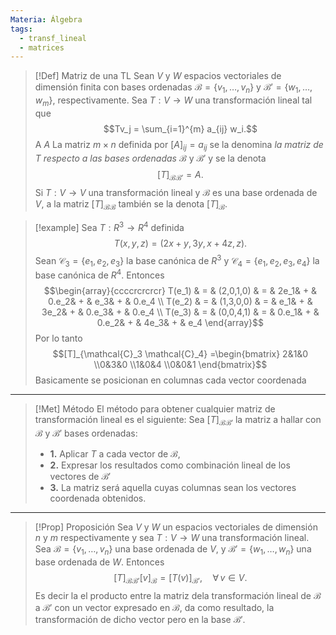 ```yaml
---
Materia: Álgebra
tags:
  - transf_lineal
  - matrices
---
```

> [!Def] Matriz de una TL
> Sean $V$ y $W$ espacios vectoriales de dimensión finita con bases ordenadas $\mathcal{B} = \{v_1,\ldots,v_n\}$  y $\mathcal{B}' = \{w_1,\ldots,w_m\}$, respectivamente. Sea $T: V \to W$ una transformación lineal tal que $$Tv_j = \sum_{i=1}^{m} a_{ij} w_i.$$ A  $A$  La matriz $m \times n$  definida por $[A]_{ij} = a_{ij}$ se la  denomina *la matriz de $T$ respecto a las bases ordenadas* $\mathcal{B}$ y $\mathcal{B}'$ y se la denota $$[T]_{\mathcal{B} \mathcal{B}'} = A .$$ Si $T: V \to V$ una transformación lineal y $\mathcal{B}$ es una base ordenada de $V$,  a la matriz $[T]_{\mathcal{B} \mathcal{B}}$ también se la denota $[T]_{\mathcal{B}}$.

> [!example]
> Sea $T: R^3 \to R^4$ definida  $$ T(x,y,z) = (2x+y, 3y, x+4z,z). $$ Sean  $\mathcal{C}_3 = \{e_1,e_2,e_3\}$ la base canónica de $R^3$ y  $\mathcal{C}_4 = \{e_1,e_2,e_3,e_4\}$ la base canónica de $R^4$. Entonces $$\begin{array}{ccccrcrcrcr} T(e_1) & = & (2,0,1,0) & = &  2e_1& + & 0.e_2& + &   e_3& + & 0.e_4  \\ T(e_2) & = & (1,3,0,0) & = &   e_1& + &  3e_2& + & 0.e_3& + & 0.e_4  \\ T(e_3) & = & (0,0,4,1) & = & 0.e_1& + & 0.e_2& + &  4e_3& + &   e_4 \end{array}$$ Por  lo tanto
> $$[T]_{\mathcal{C}_3 \mathcal{C}_4} =\begin{bmatrix} 2&1&0 \\0&3&0 \\1&0&4 \\0&0&1 \end{bmatrix}$$ Basicamente se posicionan en columnas cada vector coordenada

---
> [!Met] Método
> El método para obtener cualquier matriz de transformación lineal es el siguiente:
> Sea $[T]_{\mathcal{B} \mathcal{B}'}$ la matriz a hallar con $\mathcal{B}$ y $\mathcal{B}'$ bases ordenadas:
> - **1.** Aplicar $T$ a cada vector de $\mathcal{B}$,
> - **2.** Expresar los resultados como combinación lineal de los vectores de $\mathcal{B}'$
> - **3.** La matriz será aquella cuyas columnas sean los vectores coordenada obtenidos.

---
> [!Prop] Proposición
> Sea $V$  y $W$ un espacios vectoriales de dimensión $n$ y $m$ respectivamente y sea $T: V \to W$ una transformación lineal. Sea $\mathcal{B} = \{v_1,\ldots,v_n\}$ una base ordenada de $V$, y $\mathcal{B}' = \{w_1,\ldots,w_n\}$ una base ordenada de $W$. Entonces $$[T]_{\mathcal{B} \mathcal{B}'} [v]_{\mathcal{B}} = [T(v)]_{\mathcal{B}'}, \quad \forall \,v \in V.$$
> Es decir la el producto entre la matriz dela transformación lineal de $\mathcal{B}$ a $\mathcal{B}'$ con un vector expresado en $\mathcal{B}$, da como resultado, la transformación de dicho vector pero en la base $\mathcal{B}'$.

